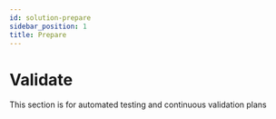 ```yaml
---
id: solution-prepare
sidebar_position: 1
title: Prepare
---
```


# Validate
This section is for automated testing and continuous validation plans
